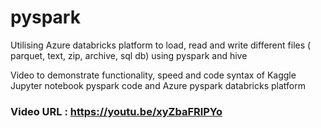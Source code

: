 # pyspark

 Utilising Azure databricks platform to load, read and write different files ( parquet, text, zip, archive, sql db) using pyspark and hive

 Video to demonstrate functionality, speed and code syntax of Kaggle Jupyter notebook pyspark code and Azure pyspark databricks platform

### Video URL : https://youtu.be/xyZbaFRlPYo
